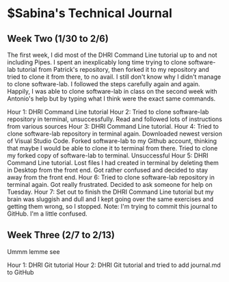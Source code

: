 # $Sabina's Technical Journal

## Week Two (1/30 to 2/6)

The first week, I did most of the DHRI Command Line tutorial up to and not including Pipes. I spent an inexplicably long time trying to clone software-lab tutorial from Patrick's repository, then forked it to my repository and tried to clone it from there, to no avail. I still don't know why I didn't manage to clone software-lab. I followed the steps carefully again and again. Happily, I was able to clone software-lab in class on the second week with Antonio's help but by typing what I think were the exact same commands. 

Hour 1: DHRI Command Line tutorial
Hour 2: Tried to clone software-lab repository in terminal, unsuccessfully. Read and followed lots of instructions from various sources
Hour 3: DHRI Command Line tutorial. 
Hour 4: Tried to clone software-lab repository in terminal again. Downloaded newest version of Visual Studio Code. Forked software-lab to my Github account, thinking that maybe I would be able to clone it to terminal from there. Tried to clone my forked copy of software-lab to terminal. Unsuccessful
Hour 5: DHRI Command Line tutorial. Lost files I had created in terminal by deleting them in Desktop from the front end. Got rather confused and decided to stay away from the front end.
Hour 6: Tried to clone software-lab repository in terminal again. Got really frustrated. Decided to ask someone for help on Tuesday.
Hour 7: Set out to finish the DHRI Command Line tutorial but my brain was sluggish and dull and I kept going over the same exercises and getting them wrong, so I stopped.
Note: I'm trying to commit this journal to GitHub. I'm a little confused. 

## Week Three (2/7 to 2/13)

Ummm lemme see

Hour 1: DHRI Git tutorial
Hour 2: DHRI Git tutorial and tried to add journal.md to GitHub

